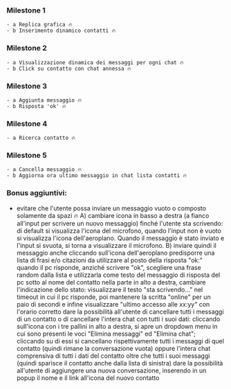 ### Milestone 1 
    - a Replica grafica 🔥
    - b Inserimento dinamico contatti 🔥

### Milestone 2
    - a Visualizzazione dinamica dei messaggi per ogni chat 🔥
    - b Click su contatto con chat annessa 🔥

### Milestone 3
    - a Aggiunta messaggio 🔥
    - b Risposta 'ok' 🔥

### Milestone 4
    - a Ricerca contatto 🔥

### Milestone 5
    - a Cancella messaggio 🔥
    - b Aggiorna ora ultimo messaggio in chat lista contatti 🔥

### Bonus aggiuntivi:
- evitare che l'utente possa inviare un messaggio vuoto o composto solamente da spazi 🔥
A) cambiare icona in basso a destra (a fianco all'input per scrivere un nuovo messaggio) finché l'utente sta scrivendo: di default si visualizza l'icona del microfono, quando l'input non è vuoto si visualizza l'icona dell'aeroplano. Quando il messaggio è stato inviato e l'input si svuota, si torna a visualizzare il microfono.
B) inviare quindi il messaggio anche cliccando sull'icona dell'aeroplano
predisporre una lista di frasi e/o citazioni da utilizzare al posto della risposta "ok:" quando il pc risponde, anziché scrivere "ok", scegliere una frase random dalla lista e utilizzarla come testo del messaggio di risposta del pc
sotto al nome del contatto nella parte in alto a destra, cambiare l'indicazione dello stato: visualizzare il testo "sta scrivendo..." nel timeout in cui il pc risponde, poi mantenere la scritta "online" per un paio di secondi e infine visualizzare "ultimo accesso alle xx:yy" con l'orario corretto
dare la possibilità all'utente di cancellare tutti i messaggi di un contatto o di cancellare l'intera chat con tutti i suoi dati: cliccando sull'icona con i tre pallini in alto a destra, si apre un dropdown menu in cui sono presenti le voci "Elimina messaggi" ed "Elimina chat"; cliccando su di essi si cancellano rispettivamente tutti i messaggi di quel contatto (quindi rimane la conversazione vuota) oppure l'intera chat comprensiva di tutti i dati del contatto oltre che tutti i suoi messaggi (quindi sparisce il contatto anche dalla lista di sinistra)
dare la possibilità all'utente di aggiungere una nuova conversazione, inserendo in un popup il nome e il link all'icona del nuovo contatto